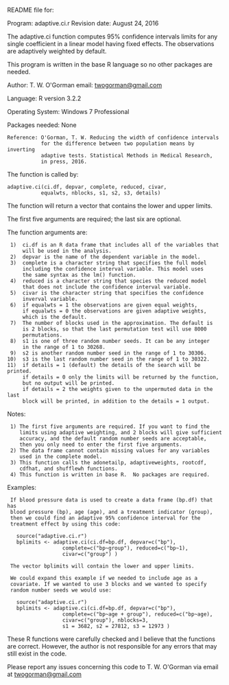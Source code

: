 
  README file for:

  Program:  adaptive.ci.r
  Revision date: August 24, 2016


  The adaptive.ci function computes 95% confidence intervals limits
  for any single coefficient in a linear model having fixed effects.
  The observations are adaptively weighted by default.

  This program is written in the base R language so no other packages
  are needed.

  Author: T. W. O'Gorman            email:  twogorman@gmail.com

  Language: R  version 3.2.2

  Operating System:  Windows 7 Professional

  Packages needed: None
  

    Reference: O'Gorman, T. W. Reducing the width of confidence intervals
               for the difference between two population means by inverting
               adaptive tests. Statistical Methods in Medical Research,
               in press, 2016.

  The function is called by:

    adaptive.ci(ci.df, depvar, complete, reduced, civar,
               equalwts, nblocks, s1, s2, s3, details)

  The function will return a vector that contains the lower and upper limits.

  The first five arguments are required; the last six are optional.

   The function arguments are:
 
     1)  ci.df is an R data frame that includes all of the variables that
         will be used in the analysis.
     2)  depvar is the name of the dependent variable in the model.
     3)  complete is a character string that specifies the full model
         including the confidence interval variable. This model uses
         the same syntax as the lm() function.
     4)  reduced is a character string that species the reduced model 
         that does not include the confidence interval variable.
     5)  civar is the character string that specifies the confidence
         inverval variable.
     6)  if equalwts = 1 the observations are given equal weights,
         if equalwts = 0 the observations are given adaptive weights,
         which is the default.
     7)  The number of blocks used in the approximation. The default is
         is 2 blocks, so that the last permutation test will use 8000
         permutations.
     8)  s1 is one of three random number seeds. It can be any integer
         in the range of 1 to 30268.
     9)  s2 is another random number seed in the range of 1 to 30306.
    10)  s3 is the last random number seed in the range of 1 to 30322.
    11)  if details = 1 (default) the details of the search will be printed.
         if details = 0 only the limits will be returned by the function,
         but no output will be printed.
         if details = 2 the weights given to the unpermuted data in the last
         block will be printed, in addition to the details = 1 output.
 
   Notes:
 
     1) The first five arguments are required. If you want to find the
        limits using adaptive weighting, and 2 blocks will give sufficient
        accuracy, and the default random number seeds are acceptable,
        then you only need to enter the first five arguments.
     2) The data frame cannot contain missing values for any variables
        used in the complete model.
     3) This function calls the adonetailp, adaptiveweights, rootcdf,
        cdfhat, and shufflewh functions.
     4) This function is written in base R.  No packages are required. 
 
   Examples:
 
     If blood pressure data is used to create a data frame (bp.df) that has
     blood pressure (bp), age (age), and a treatment indicator (group),
     then we could find an adaptive 95% confidence interval for the
     treatment effect by using this code:
 
       source("adaptive.ci.r")
       bplimits <- adaptive.ci(ci.df=bp.df, depvar=c("bp"),
                      complete=c("bp~group"), reduced=c("bp~1),
                      civar=c("group") )
 
     The vector bplimits will contain the lower and upper limits.
 
     We could expand this example if we needed to include age as a
     covariate. If we wanted to use 3 blocks and we wanted to specify
     random number seeds we would use:
 
       source("adaptive.ci.r")
       bplimits <- adaptive.ci(ci.df=bp.df, depvar=c("bp"),
                      complete=c("bp~age + group"), reduced=c("bp~age),
                      civar=c("group"), nblocks=3,
                      s1 = 3682, s2 = 27812, s3 = 12973 )
 
   These R functions were carefully checked and I believe
   that the functions are correct.  However, the author is not
   responsible for any errors that may still exist in the code.
 
   Please report any issues concerning this code to T. W. O'Gorman via 
   email at twogorman@gmail.com
 
